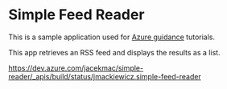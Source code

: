 # Simple Feed Reader

This is a sample application used for [Azure guidance](https://docs.microsoft.com/aspnet/core/azure/?view=aspnetcore-2.1) tutorials.

This app retrieves an RSS feed and displays the results as a list.

https://dev.azure.com/jacekmac/simple-reader/_apis/build/status/jmackiewicz.simple-feed-reader